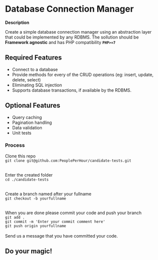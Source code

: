# Database Connection Manager

**Description**

Create a simple database connection manager using an abstraction layer that could be implemented by any RDBMS.
The sollution should be **Framework agnostic** and has PHP compatibility **`PHP>=7`**
<br />

## Required Features
- Connect to a database
- Provide methods for every of the CRUD operations (eg: insert, update, delete, select)
- Eliminating SQL injection
- Supports database transactions, if available by the RDBMS.

## Optional Features
- Query caching
- Pagination handling
- Data validation
- Unit tests

### Process

Clone this repo<br>
`git clone git@github.com:PeoplePerHour/candidate-tests.git`
<br>
<br>

Enter the created folder<br>
`cd ./candidate-tests`<br>
<br>

Create a branch named after your fullname<br>
`git checkout -b yourfullname`<br>
<br>

When you are done please commit your code and push your branch<br>
`git add .`<br>
`git commit -m 'Enter your commit comment here'`<br>
`git push origin yourfullname`<br>
<br>
Send us a message that you have committed your code.

## Do your magic!
